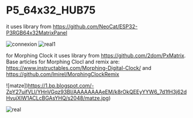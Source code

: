 # P5_64x32_HUB75
it uses library from https://github.com/NeoCat/ESP32-P3RGB64x32MatrixPanel

![connexion](https://1.bp.blogspot.com/-_x3VH5FDTMM/YHlVcnGbcJI/AAAAAAAAeBE/FbI4rVPg4yESJSOlk31Z4APjOXTYcmkTwCLcBGAsYHQ/s830/P5%2BHUB75%2BESP32%2Bconnexion.png)
![real1](https://1.bp.blogspot.com/-X-SmK9OkMO0/YHlXrC8Y-GI/AAAAAAAAeBs/7tZO9d3uG_UYRrqSnLLot2HxBtyr5pTmgCLcBGAsYHQ/s3214/P3ESP32_00.jpg)

for Morphing Clock it uses library from https://github.com/2dom/PxMatrix.
Base articles for Morphing Clocl and remix are: https://www.instructables.com/Morphing-Digital-Clock/ and https://github.com/lmirel/MorphingClockRemix

![matze])https://1.bp.blogspot.com/-ZpY27uifVLI/YHnVGqz93BI/AAAAAAAAeEM/k8rOkQEEyYYW6_7d1fH3j62dHvujXlW1ACLcBGAsYHQ/s2048/matze.jpg)

![real](https://1.bp.blogspot.com/-Pnuqp09zz88/YHndkbmJLFI/AAAAAAAAeFM/0KERni1r0_AR3jy1fG2vCJU9pBR-w0PlwCLcBGAsYHQ/s2048/teste2a.jpg)
